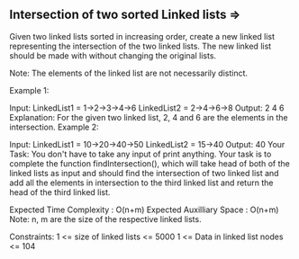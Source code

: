 Intersection of two sorted Linked lists  =>
---------------------------------------  


Given two linked lists sorted in increasing order, create a new linked list representing the intersection of the two linked lists. The new linked list should be made with without changing the original lists.

Note: The elements of the linked list are not necessarily distinct.

Example 1:

Input:
LinkedList1 = 1->2->3->4->6
LinkedList2 = 2->4->6->8
Output: 2 4 6
Explanation: For the given two
linked list, 2, 4 and 6 are the elements
in the intersection.
Example 2:

Input:
LinkedList1 = 10->20->40->50
LinkedList2 = 15->40
Output: 40
Your Task:
You don't have to take any input of print anything. Your task is to complete the function findIntersection(), which will take head of both of the linked lists as input and should find the intersection of two linked list and add all the elements in intersection to the third linked list and return the head of the third linked list.

Expected Time Complexity : O(n+m)
Expected Auxilliary Space : O(n+m)
Note: n, m are the size of the respective linked lists.

Constraints:
1 <= size of linked lists <= 5000
1 <= Data in linked list nodes <= 104

